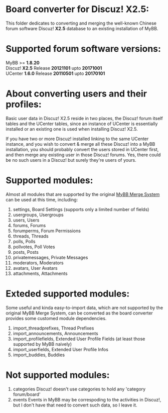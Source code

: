 # Board converter for Discuz! X2.5:
This folder dedicates to converting and merging the well-known Chinese forum software Discuz! **X2.5** database to an existing installation of MyBB.

# Supported forum software versions:
MyBB >= **1.8.20**\
Discuz! **X2.5** Release **20121101** upto **20171001**\
UCenter **1.6.0** Release **20110501** upto **20170101**

# About converting users and their profiles:
Basic user data in Discuz! X2.5 reside in two places, the Discuz! forum itself tables and the UCenter tables, since an instance of UCenter is essentially installed or an existing one is used when installing Discuz! X2.5.

If you have two or more Discuz! installed linking to the same UCenter instance, and you wish to convert & merge all these Discuz! into a MyBB installation, you should probably convert the users stored in UCenter first, and then merge any existing user in those Discuz! forums. Yes, there could be no such users in a Discuz! but surely they're users of yours.

# Supported modules:
Almost all modules that are supported by the original [MyBB Merge System](https://github.com/mybb/merge-system) can be used at this time, including:
1. settings, Board Settings (supports only a limited number of fields)
1. usergroups, Usergroups
1. users, Users
1. forums, Forums
1. forumperms, Forum Permissions
1. threads, Threads
1. polls, Polls
1. pollvotes, Poll Votes
1. posts, Posts
1. privatemessages, Private Messages
1. moderators, Moderators
1. avatars, User Avatars
1. attachments, Attachments

# Exteded supported modules:
Some useful and kinda easy-to-import data, which are not supported by the original MyBB Merge System, can be converted as the board converter provides some customed module dependencies.
1. import_threadprefixes, Thread Prefixes
1. import_announcements, Announcements
1. import_profilefields, Extended User Profile Fields (at least those supported by MyBB naively)
1. import_userfields, Extended User Profile Infos
1. import_buddies, Buddies

# Not supported modules:
1. categories
Discuz! doesn't use categories to hold any 'category forum/board'
1. events
Events in MyBB may be correspoding to the activities in Discuz!, but I don't have that need to convert such data, so I leave it.